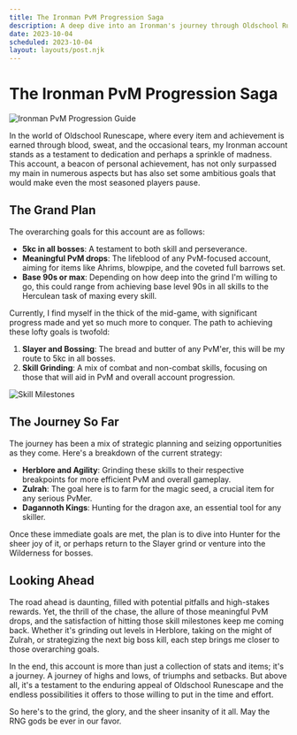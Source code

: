 ```yaml
---
title: The Ironman PvM Progression Saga
description: A deep dive into an Ironman's journey through Oldschool Runescape's PvM and skill milestones.
date: 2023-10-04
scheduled: 2023-10-04
layout: layouts/post.njk
---
```


# The Ironman PvM Progression Saga

![Ironman PvM Progression Guide](https://cdn.discordapp.com/attachments/1141540362188505181/1242298893778026496/image0.png)

In the world of Oldschool Runescape, where every item and achievement is earned through blood, sweat, and the occasional tears, my Ironman account stands as a testament to dedication and perhaps a sprinkle of madness. This account, a beacon of personal achievement, has not only surpassed my main in numerous aspects but has also set some ambitious goals that would make even the most seasoned players pause.

## The Grand Plan

The overarching goals for this account are as follows:

- **5kc in all bosses**: A testament to both skill and perseverance.
- **Meaningful PvM drops**: The lifeblood of any PvM-focused account, aiming for items like Ahrims, blowpipe, and the coveted full barrows set.
- **Base 90s or max**: Depending on how deep into the grind I'm willing to go, this could range from achieving base level 90s in all skills to the Herculean task of maxing every skill.

Currently, I find myself in the thick of the mid-game, with significant progress made and yet so much more to conquer. The path to achieving these lofty goals is twofold:

1. **Slayer and Bossing**: The bread and butter of any PvM'er, this will be my route to 5kc in all bosses.
2. **Skill Grinding**: A mix of combat and non-combat skills, focusing on those that will aid in PvM and overall account progression.

![Skill Milestones](https://cdn.discordapp.com/attachments/1141540362188505181/1242298894185009292/image0.png)

## The Journey So Far

The journey has been a mix of strategic planning and seizing opportunities as they come. Here's a breakdown of the current strategy:

- **Herblore and Agility**: Grinding these skills to their respective breakpoints for more efficient PvM and overall gameplay.
- **Zulrah**: The goal here is to farm for the magic seed, a crucial item for any serious PvMer.
- **Dagannoth Kings**: Hunting for the dragon axe, an essential tool for any skiller.

Once these immediate goals are met, the plan is to dive into Hunter for the sheer joy of it, or perhaps return to the Slayer grind or venture into the Wilderness for bosses.

## Looking Ahead

The road ahead is daunting, filled with potential pitfalls and high-stakes rewards. Yet, the thrill of the chase, the allure of those meaningful PvM drops, and the satisfaction of hitting those skill milestones keep me coming back. Whether it's grinding out levels in Herblore, taking on the might of Zulrah, or strategizing the next big boss kill, each step brings me closer to those overarching goals.

In the end, this account is more than just a collection of stats and items; it's a journey. A journey of highs and lows, of triumphs and setbacks. But above all, it's a testament to the enduring appeal of Oldschool Runescape and the endless possibilities it offers to those willing to put in the time and effort.

So here's to the grind, the glory, and the sheer insanity of it all. May the RNG gods be ever in our favor.
